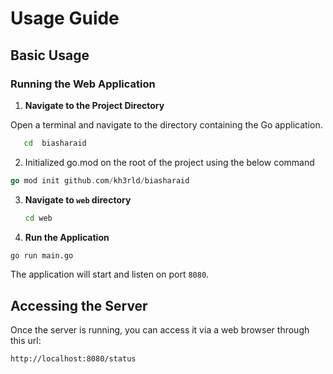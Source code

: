 # Usage Guide

## Basic Usage

### Running the Web Application
1. **Navigate to the Project Directory**

Open a terminal and navigate to the directory containing the Go application.
```sh
   cd  biasharaid
   ```
2. Initialized go.mod on the root of the project using the below command
``` go 
go mod init github.com/kh3rld/biasharaid
 ```
3. **Navigate to `web` directory**
    ```sh
    cd web
    ```

4. **Run the Application**
```sh
go run main.go
```

The application will start and listen on port `8080`.

## Accessing the Server

Once the server is running, you can access it via a web browser through this url:

```
http://localhost:8080/status
```
